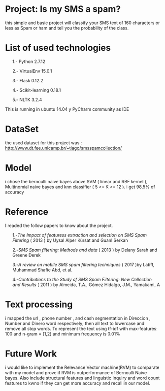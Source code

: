 # Project: Is my SMS a spam?
this simple and basic project will classify your SMS text of 160 characters or less as Spam or ham and tell you the probability of the class.
# List of used technologies
<nav>
<ol>1.- Python 2.7.12 </ol>
<ol>2.- VirtualEnv 15.0.1 </ol>
<ol>3.- Flask 0.12.2</ol>
<ol>4.- Scikit-learning 0.18.1</ol>
<ol>5.- NLTK 3.2.4</ol>
</nav>
This is running in ubuntu 14.04 y PyCharm community as IDE

# DataSet
the used dataset for this project was : http://www.dt.fee.unicamp.br/~tiago/smsspamcollection/

# Model
i chose the bernoulli naive bayes above SVM ( linear and RBF kernel ), Multinomial naive bayes and knn classifier ( 5 <= K <= 12 ). i get 98,5% of accuracy

# Reference
I readed the follow papers to know about the project.
<nav>
<ol>1.-<i>The Impact of featuress extraction and selection on SMS Spam Filtering</i> ( 2013 ) by Uysal Alper Kürsat and Guanl Serkan</ol>
<ol>2.-<i>SMS Spam filtering: Methods and data</i> ( 2013 ) by Delany Sarah and Greene Derek</ol>
<ol>3.-<i>A review on mobile SMS spam filtering techniques</i> ( 2017 )by Latiff, Muhammad Shafie Abd, et al.</ol>
<ol>4.-<i>Contributions to the Study of SMS Spam Filtering: New Collection and Results</i> ( 2011 ) by Almeida, T.A., Gómez Hidalgo, J.M., Yamakami, A</ol>
</nav>

# Text processing
i mapped the url , phone number , and cash segmentation in Direccion , Number and Dinero word respectively; then all text to lowercase and remove all stop words.
To represent the text using tf-idf with max-features: 100 and n-gram = (1,2) and minimum frequency is 0.01%

# Future Work
i would like to implement the Relevance Vector machine(RVM) to comparate with my model and prove if RVM is outperformance of Bernoulli Naive bayes. Also include structural features and linguistic Inquiry and word count features to kwno if they can get more accuracy and recall in our model.

